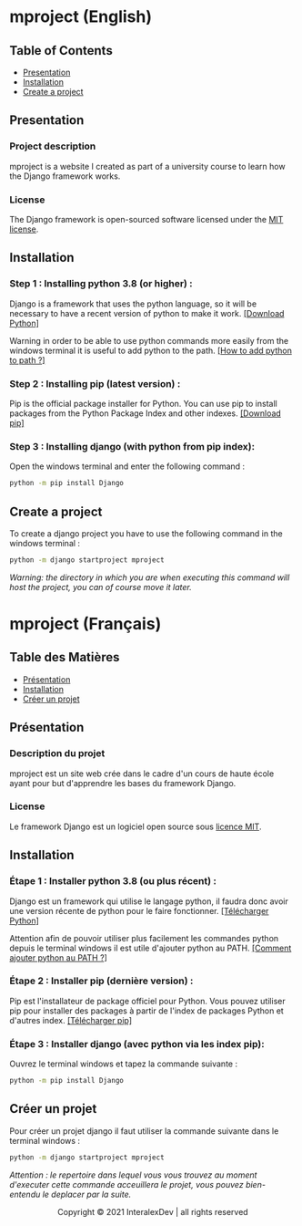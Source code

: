 # mproject (English)

## Table of Contents
  * [Presentation](#chapter-1-en)
  * [Installation](#chapter-2-en)
  * [Create a project](#chapter-3-en)

## Presentation <a name="chapter-1-en"></a>

### Project description
mproject is a website I created as part of a university course to learn how the Django framework works.

### License
The Django framework is open-sourced software licensed under the [MIT license](https://opensource.org/licenses/MIT).

## Installation <a name="chapter-2-en"></a>

### Step 1 : Installing python 3.8 (or higher) :
Django is a framework that uses the python language, so it will be necessary to have a recent version of python to make it work.
<a href="https://www.python.org/downloads/">[Download Python]</a>

Warning in order to be able to use python commands more easily from the windows terminal it is useful to add python to the path.
<a href="https://datatofish.com/add-python-to-windows-path/">[How to add python to path ?]</a>

### Step 2 : Installing pip (latest version) :
Pip is the official package installer for Python. You can use pip to install packages from the Python Package Index and other indexes.
<a href="https://pypi.org/project/pip/">[Download pip]</a>

### Step 3 : Installing django (with python from pip index):
Open the windows terminal and enter the following command :
```bash
python -m pip install Django 
```

## Create a project <a name="chapter-3-en"></a>
To create a django project you have to use the following command in the windows terminal :
```bash
python -m django startproject mproject
```
_Warning: the directory in which you are when executing this command will host the project, you can of course move it later._
# mproject (Français)

## Table des Matières
  * [Présentation](#chapter-1-fr)
  * [Installation](#chapter-2-fr)
  * [Créer un projet](#chapter-3-fr)

## Présentation <a name="chapter-1-fr"></a>

### Description du projet
mproject est un site web crée dans le cadre d'un cours de haute école ayant pour but d'apprendre les bases du framework Django.

### License
Le framework Django est un logiciel open source sous [licence MIT](https://opensource.org/licenses/MIT).

## Installation <a name="chapter-2-fr"></a>

### Étape 1 : Installer python 3.8 (ou plus récent) :
Django est un framework qui utilise le langage python, il faudra donc avoir une version récente de python pour le faire fonctionner.
<a href="https://www.python.org/downloads/">[Télécharger Python]</a>

Attention afin de pouvoir utiliser plus facilement les commandes python depuis le terminal windows il est utile d'ajouter python au PATH.
<a href="https://datatofish.com/add-python-to-windows-path/">[Comment ajouter python au PATH ?]</a>

### Étape 2 : Installer pip (dernière version) :
Pip est l'installateur de package officiel pour Python. Vous pouvez utiliser pip pour installer des packages à partir de l'index de packages Python et d'autres index.
<a href="https://pypi.org/project/pip/">[Télécharger pip]</a>

### Étape 3 : Installer django (avec python via les index pip):
Ouvrez le terminal windows et tapez la commande suivante :
```bash
python -m pip install Django 
```
## Créer un projet <a name="chapter-3-fr"></a>
Pour créer un projet django il faut utiliser la commande suivante dans le terminal windows :
```bash
python -m django startproject mproject
```
_Attention : le repertoire dans lequel vous vous trouvez au moment d'executer cette commande acceuillera le projet, vous pouvez bien-entendu le deplacer par la suite._

<p align="center">Copyright © 2021 InteralexDev | all rights reserved</p>
